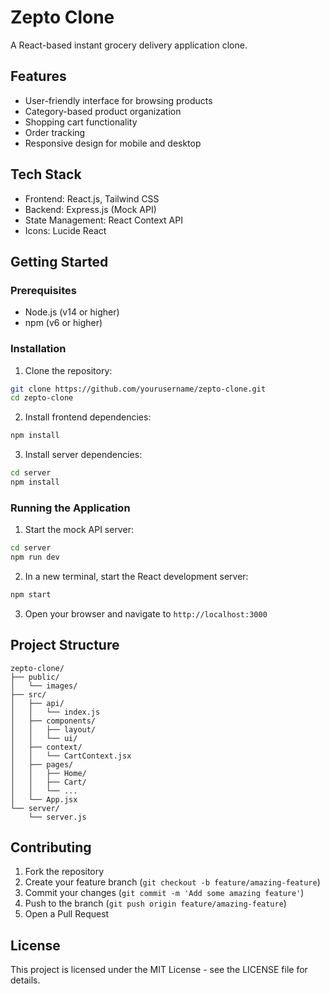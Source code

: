 # Zepto Clone

A React-based instant grocery delivery application clone.

## Features

- User-friendly interface for browsing products
- Category-based product organization
- Shopping cart functionality
- Order tracking
- Responsive design for mobile and desktop

## Tech Stack

- Frontend: React.js, Tailwind CSS
- Backend: Express.js (Mock API)
- State Management: React Context API
- Icons: Lucide React

## Getting Started

### Prerequisites

- Node.js (v14 or higher)
- npm (v6 or higher)

### Installation

1. Clone the repository:
```bash
git clone https://github.com/yourusername/zepto-clone.git
cd zepto-clone
```

2. Install frontend dependencies:
```bash
npm install
```

3. Install server dependencies:
```bash
cd server
npm install
```

### Running the Application

1. Start the mock API server:
```bash
cd server
npm run dev
```

2. In a new terminal, start the React development server:
```bash
npm start
```

3. Open your browser and navigate to `http://localhost:3000`

## Project Structure

```
zepto-clone/
├── public/
│   └── images/
├── src/
│   ├── api/
│   │   └── index.js
│   ├── components/
│   │   ├── layout/
│   │   └── ui/
│   ├── context/
│   │   └── CartContext.jsx
│   ├── pages/
│   │   ├── Home/
│   │   ├── Cart/
│   │   └── ...
│   └── App.jsx
└── server/
    └── server.js
```

## Contributing

1. Fork the repository
2. Create your feature branch (`git checkout -b feature/amazing-feature`)
3. Commit your changes (`git commit -m 'Add some amazing feature'`)
4. Push to the branch (`git push origin feature/amazing-feature`)
5. Open a Pull Request

## License

This project is licensed under the MIT License - see the LICENSE file for details.
